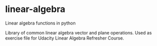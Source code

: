 # linear-algebra
Linear algebra functions in python

Library of common linear algebra vector and plane operations. Used as exercise file for Udacity Linear Algebra Refresher Course. 
